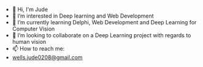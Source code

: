 - 👋 Hi, I'm Jude
- 👀 I’m interested in Deep learning and Web Development
- 🌱 I’m currently learning Delphi, Web Development and Deep Learning for Computer Vision
- 💞️ I’m looking to collaborate on a Deep Learning project with regards to human vision
- 📫 How to reach me:
- wells.jude0208@gmail.com


